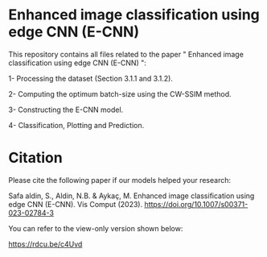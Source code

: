 # Enhanced image classification using edge CNN (E-CNN)

This repository contains all files related to the paper " Enhanced image classification using edge CNN (E-CNN) ":

1- Processing the dataset (Section 3.1.1 and 3.1.2).

2- Computing the optimum batch-size using the CW-SSIM method.

3- Constructing the E-CNN model.

4- Classification, Plotting and Prediction.

# Citation
Please cite the following paper if our models helped your research:

Safa aldin, S., Aldin, N.B. & Aykaç, M. Enhanced image classification using edge CNN (E-CNN). Vis Comput (2023). https://doi.org/10.1007/s00371-023-02784-3

You can refer to the view-only version shown below:

https://rdcu.be/c4Uvd

